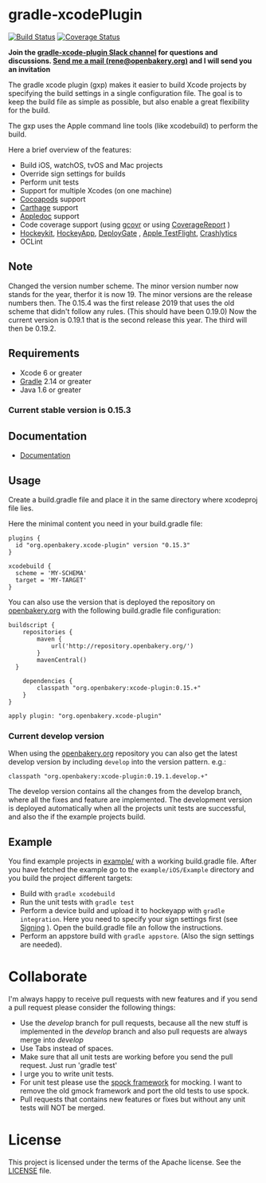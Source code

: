 gradle-xcodePlugin
==================

[![Build Status](https://travis-ci.org/openbakery/gradle-xcodePlugin.svg?branch=master)](https://travis-ci.org/openbakery/gradle-xcodePlugin)
[![Coverage Status](https://coveralls.io/repos/github/openbakery/gradle-xcodePlugin/badge.svg?branch=develop)](https://coveralls.io/github/openbakery/gradle-xcodePlugin?branch=develop)

**Join the [gradle-xcode-plugin Slack channel](https://openbakery.slack.com/archives/gradle-xcode-plugin) for questions and discussions. [Send me a mail (rene@openbakery.org)](mailto:rene@openbakery.org) and I will send you an invitation**

The gradle xcode plugin (gxp) makes it easier to build Xcode projects by specifying the build settings in a single configuration file. The goal is to keep the build file as simple as possible, but also enable a great flexibility for the build.

The gxp uses the Apple command line tools (like xcodebuild) to perform the build.

Here a brief overview of the features:

* Build iOS, watchOS, tvOS and Mac projects
* Override sign settings for builds
* Perform unit tests
* Support for multiple Xcodes (on one machine)
* [Cocoapods](https://cocoapods.org/) support
* [Carthage](https://github.com/Carthage/Carthage) support
* [Appledoc](http://gentlebytes.com/appledoc/) support
* Code coverage support (using [gcovr](http://gcovr.com) or using [CoverageReport](https://github.com/openbakery/CoverageReport) )
* [Hockeykit](http://hockeykit.net/), [HockeyApp](http://hockeyapp.net), [DeployGate](https://deploygate.com/) , [Apple TestFlight](https://developer.apple.com/testflight/), [Crashlytics](https://www.crashlytics.com/)
* OCLint


## Note

Changed the version number scheme. The minor version number now stands for the year, therfor it is now 19.
The minor versions are the release numbers then.
The 0.15.4 was the first release 2019 that uses the old scheme that didn't follow any rules. (This should have been 0.19.0)
Now the current version is 0.19.1 that is the second release this year. The third will then be 0.19.2.


## Requirements

* Xcode 6 or greater
* [Gradle](http://gradle.org) 2.14 or greater
* Java 1.6 or greater


### Current stable version is 0.15.3


## Documentation

* [Documentation](https://openbakery.org/gxp/)


## Usage

Create a build.gradle file and place it in the same directory where xcodeproj file lies.

Here the minimal content you need in your build.gradle file:

```
plugins {
  id "org.openbakery.xcode-plugin" version "0.15.3"
}

xcodebuild {
  scheme = 'MY-SCHEMA'
  target = 'MY-TARGET'
}

```

You can also use the version that is deployed the repository on [openbakery.org](https://openbakery.org) with the following build.gradle file configuration:
```
buildscript {
	repositories {
		maven {
			url('http://repository.openbakery.org/')
		}
		mavenCentral()
  }

	dependencies {
	    classpath "org.openbakery:xcode-plugin:0.15.+"
	}
}

apply plugin: "org.openbakery.xcode-plugin"

```

### Current develop version

When using the [openbakery.org](https://openbakery.org) repository you can also get the latest develop version by including `develop` into the version pattern. e.g.: 
```
classpath "org.openbakery:xcode-plugin:0.19.1.develop.+"
```

The develop version contains all the changes from the develop branch, where all the fixes and feature are implemented. The development version is deployed automatically when all the projects unit tests are  successful, and also the if the example projects build. 


## Example

You find example projects in [example/](example/) with a working build.gradle file.
After you have fetched the example go to the `example/iOS/Example` directory and you build the project different targets:

* Build with `gradle xcodebuild`
* Run the unit tests with `gradle test`
* Perform a device build and upload it to hockeyapp with `gradle integration`. Here you need to specify your sign settings first (see [Signing](Documentation/Parameters.md#sign-settings) ). Open the build.gradle file an follow the instructions.
* Perform an appstore build with `gradle appstore`. (Also the sign settings are needed).

# Collaborate

I'm always happy to receive pull requests with new features and if you send a pull request please consider the following things:

* Use the _develop_ branch for pull requests, because all the new stuff is implemented in the _develop_ branch and also pull requests are always merge into _develop_
* Use Tabs instead of spaces.
* Make sure that all unit tests are working before you send the pull request. Just run 'gradle test' 
* I urge you to write unit tests. 
* For unit test please use the [spock framework](http://spockframework.org) for mocking. I want to remove the old gmock framework and port the old tests to use spock.
* Pull requests that contains new features or fixes but without any unit tests will NOT be merged.


# License

This project is licensed under the terms of the Apache license. See the [LICENSE](LICENSE) file.
